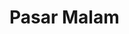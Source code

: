 # Pasar Malam

<!-- ![Alt text](/readme-resources/img/full_overview.png "App Overview")

Front-end developed using React & Redux. User authentication details stored in Firebase Auth. Payment system done using Stripe. Deployed using Heroku.

![Alt text](/readme-resources/img/system-design.png "System Design")

&nbsp;
## Using the face detector
1. Sign in as guest.
	Email: guest@gmail.com
	Password: guest
2. Paste the URL of an image into the field.
3. Press enter or click the Detect button.

### NOTE:
1. Emails and passwords are handled by Google's Firebase. All authentication information is handled by Google.

&nbsp;
## To Dos
- Remove local storage of cart items when user signs out. Or attach it to user's firestore document via Firebase Firestore.

&nbsp;
## Acknowledgments
- [Andrei Neagoie & Yihua Zhang](https://www.udemy.com/complete-react-developer-zero-to-mastery/) -->
